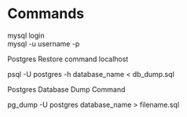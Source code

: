 # Commands

mysql login<br>
mysql -u username -p


Postgres Restore command localhost

psql -U postgres -h <server-name>  database_name <  db_dump.sql

Postgres Database Dump Command

pg_dump -U postgres database_name > filename.sql

